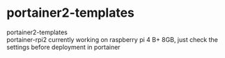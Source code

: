 # portainer2-templates<br/>
portainer2-templates<br/>
portainer-rpi2 currently working on raspberry pi 4 B+ 8GB, just check the settings before deployment in portainer<br/>

